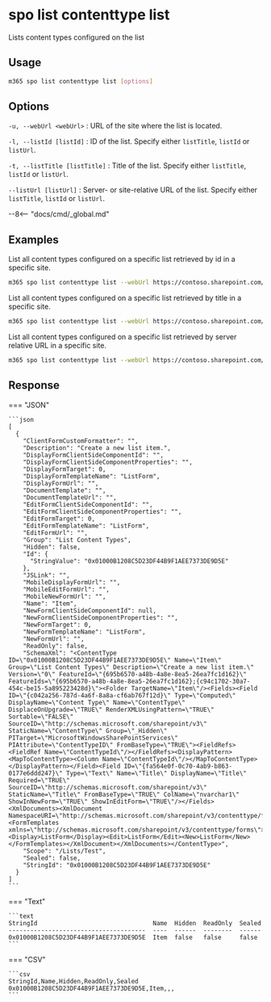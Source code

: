 # spo list contenttype list

Lists content types configured on the list

## Usage

```sh
m365 spo list contenttype list [options]
```

## Options

`-u, --webUrl <webUrl>`
: URL of the site where the list is located.

`-l, --listId [listId]`
: ID of the list. Specify either `listTitle`, `listId` or `listUrl`.

`-t, --listTitle [listTitle]`
: Title of the list. Specify either `listTitle`, `listId` or `listUrl`.

`--listUrl [listUrl]`
: Server- or site-relative URL of the list. Specify either `listTitle`, `listId` or `listUrl`.

--8<-- "docs/cmd/_global.md"

## Examples

List all content types configured on a specific list retrieved by id in a specific site.

```sh
m365 spo list contenttype list --webUrl https://contoso.sharepoint.com/sites/project-x --listId 0cd891ef-afce-4e55-b836-fce03286cccf
```

List all content types configured on a specific list retrieved by title in a specific site.

```sh
m365 spo list contenttype list --webUrl https://contoso.sharepoint.com/sites/project-x --listTitle Documents
```

List all content types configured on a specific list retrieved by server relative URL in a specific site.

```sh
m365 spo list contenttype list --webUrl https://contoso.sharepoint.com/sites/project-x --listUrl 'sites/project-x/Documents'
```

## Response

=== "JSON"

    ```json
    [
      {
        "ClientFormCustomFormatter": "",
        "Description": "Create a new list item.",
        "DisplayFormClientSideComponentId": "",
        "DisplayFormClientSideComponentProperties": "",
        "DisplayFormTarget": 0,
        "DisplayFormTemplateName": "ListForm",
        "DisplayFormUrl": "",
        "DocumentTemplate": "",
        "DocumentTemplateUrl": "",
        "EditFormClientSideComponentId": "",
        "EditFormClientSideComponentProperties": "",
        "EditFormTarget": 0,
        "EditFormTemplateName": "ListForm",
        "EditFormUrl": "",
        "Group": "List Content Types",
        "Hidden": false,
        "Id": {
          "StringValue": "0x01000B1208C5D23DF44B9F1AEE7373DE9D5E"
        },
        "JSLink": "",
        "MobileDisplayFormUrl": "",
        "MobileEditFormUrl": "",
        "MobileNewFormUrl": "",
        "Name": "Item",
        "NewFormClientSideComponentId": null,
        "NewFormClientSideComponentProperties": "",
        "NewFormTarget": 0,
        "NewFormTemplateName": "ListForm",
        "NewFormUrl": "",
        "ReadOnly": false,
        "SchemaXml": "<ContentType ID=\"0x01000B1208C5D23DF44B9F1AEE7373DE9D5E\" Name=\"Item\" Group=\"List Content Types\" Description=\"Create a new list item.\" Version=\"0\" FeatureId=\"{695b6570-a48b-4a8e-8ea5-26ea7fc1d162}\" FeatureIds=\"{695b6570-a48b-4a8e-8ea5-26ea7fc1d162};{c94c1702-30a7-454c-be15-5a895223428d}\"><Folder TargetName=\"Item\"/><Fields><Field ID=\"{c042a256-787d-4a6f-8a8a-cf6ab767f12d}\" Type=\"Computed\" DisplayName=\"Content Type\" Name=\"ContentType\" DisplaceOnUpgrade=\"TRUE\" RenderXMLUsingPattern=\"TRUE\" Sortable=\"FALSE\" SourceID=\"http://schemas.microsoft.com/sharepoint/v3\" StaticName=\"ContentType\" Group=\"_Hidden\" PITarget=\"MicrosoftWindowsSharePointServices\" PIAttribute=\"ContentTypeID\" FromBaseType=\"TRUE\"><FieldRefs><FieldRef Name=\"ContentTypeId\"/></FieldRefs><DisplayPattern><MapToContentType><Column Name=\"ContentTypeId\"/></MapToContentType></DisplayPattern></Field><Field ID=\"{fa564e0f-0c70-4ab9-b863-0177e6ddd247}\" Type=\"Text\" Name=\"Title\" DisplayName=\"Title\" Required=\"TRUE\" SourceID=\"http://schemas.microsoft.com/sharepoint/v3\" StaticName=\"Title\" FromBaseType=\"TRUE\" ColName=\"nvarchar1\" ShowInNewForm=\"TRUE\" ShowInEditForm=\"TRUE\"/></Fields><XmlDocuments><XmlDocument NamespaceURI=\"http://schemas.microsoft.com/sharepoint/v3/contenttype/forms\"><FormTemplates xmlns=\"http://schemas.microsoft.com/sharepoint/v3/contenttype/forms\"><Display>ListForm</Display><Edit>ListForm</Edit><New>ListForm</New></FormTemplates></XmlDocument></XmlDocuments></ContentType>",
        "Scope": "/Lists/Test",
        "Sealed": false,
        "StringId": "0x01000B1208C5D23DF44B9F1AEE7373DE9D5E"
      }
    ]
    ```

=== "Text"

    ```text
    StringId                                Name  Hidden  ReadOnly  Sealed
    --------------------------------------  ----  ------  --------  ------
    0x01000B1208C5D23DF44B9F1AEE7373DE9D5E  Item  false   false     false
    ```

=== "CSV"

    ```csv
    StringId,Name,Hidden,ReadOnly,Sealed
    0x01000B1208C5D23DF44B9F1AEE7373DE9D5E,Item,,,
    ```
